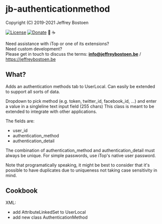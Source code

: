 # jb-authenticationmethod

Copyright (C) 2019-2021 Jeffrey Bostoen

[![License](https://img.shields.io/github/license/jbostoen/iTop-custom-extensions)](https://github.com/jbostoen/iTop-custom-extensions/blob/master/license.md)
[![Donate](https://img.shields.io/badge/Donate-PayPal-green.svg)](https://www.paypal.me/jbostoen)
🍻 ☕

Need assistance with iTop or one of its extensions?  
Need custom development?  
Please get in touch to discuss the terms: **info@jeffreybostoen.be** / https://jeffreybostoen.be

## What?
Adds an authentication methods tab to UserLocal. Can easily be extended to support all sorts of data. 

Dropdown to pick method (e.g. token, twitter_id, facebook_id, ...) and enter a value in a singleline text input field (255 chars)
This class is meant to be extended to integrate with other applications.

The fields are:
* user_id
* authentication_method
* authentication_detail

The combination of authentication_method and authentication_detail must always be unique.
For simple passwords, use iTop's native user password.

Note that programatically speaking, it might be best to consider that it's possible to 
have duplicates due to uniqueness not taking case sensitivity in mind.

## Cookbook

XML:
* add AttributeLinkedSet to UserLocal
* add new class AuthenticationMethod



